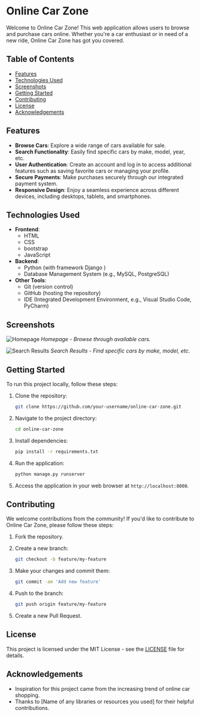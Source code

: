 # Online Car Zone

Welcome to Online Car Zone! This web application allows users to browse and purchase cars online. Whether you're a car enthusiast or in need of a new ride, Online Car Zone has got you covered.

## Table of Contents

- [Features](#features)
- [Technologies Used](#technologies-used)
- [Screenshots](#screenshots)
- [Getting Started](#getting-started)
- [Contributing](#contributing)
- [License](#license)
- [Acknowledgements](#acknowledgements)

## Features

- **Browse Cars**: Explore a wide range of cars available for sale.
- **Search Functionality**: Easily find specific cars by make, model, year, etc.
- **User Authentication**: Create an account and log in to access additional features such as saving favorite cars or managing your profile.
- **Secure Payments**: Make purchases securely through our integrated payment system.
- **Responsive Design**: Enjoy a seamless experience across different devices, including desktops, tablets, and smartphones.

## Technologies Used

- **Frontend**:
  - HTML
  - CSS
  - bootstrap
  - JavaScript 
- **Backend**:
  - Python (with framework Django )
  - Database Management System (e.g., MySQL, PostgreSQL)
- **Other Tools**:
  - Git (version control)
  - GitHub (hosting the repository)
  - IDE (Integrated Development Environment, e.g., Visual Studio Code, PyCharm)

## Screenshots

![Homepage](screenshots/homepage.png)
*Homepage - Browse through available cars.*

![Search Results](screenshots/search-results.png)
*Search Results - Find specific cars by make, model, etc.*

## Getting Started

To run this project locally, follow these steps:

1. Clone the repository:

    ```bash
    git clone https://github.com/your-username/online-car-zone.git
    ```

2. Navigate to the project directory:

    ```bash
    cd online-car-zone
    ```

3. Install dependencies:

    ```bash
    pip install -r requirements.txt
    ```

4. Run the application:

    ```bash
    python manage.py runserver
    ```

5. Access the application in your web browser at `http://localhost:8000`.

## Contributing

We welcome contributions from the community! If you'd like to contribute to Online Car Zone, please follow these steps:

1. Fork the repository.
2. Create a new branch:

    ```bash
    git checkout -b feature/my-feature
    ```

3. Make your changes and commit them:

    ```bash
    git commit -am 'Add new feature'
    ```

4. Push to the branch:

    ```bash
    git push origin feature/my-feature
    ```

5. Create a new Pull Request.

## License

This project is licensed under the MIT License - see the [LICENSE](LICENSE) file for details.

## Acknowledgements

- Inspiration for this project came from the increasing trend of online car shopping.
- Thanks to [Name of any libraries or resources you used] for their helpful contributions.
